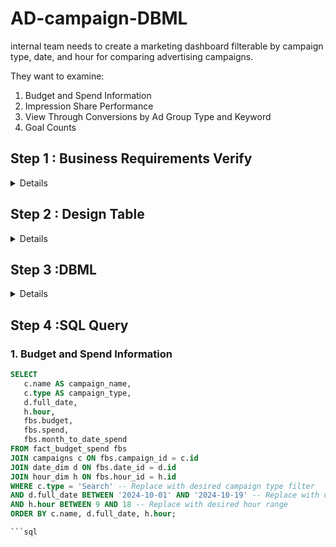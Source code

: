 # AD-campaign-DBML
internal team needs to create a marketing dashboard filterable by campaign type, date, and hour for comparing advertising campaigns.

They want to examine:
1. Budget and Spend Information
2. Impression Share Performance
3. View Through Conversions by Ad Group Type and Keyword
4. Goal Counts

## Step 1 : Business Requirements Verify 
 <details>
  
 (1) The team needs to compare advertising campaigns.   -> List campaigns type down   
 (2) They want to filter data by campaign type, date, and hour. -> time duration filter not only 'Date', but also 'Hour'     
 (3) Budget and Spend Information ->  Budget allocated to which campaign, actual spending number & currency type    
 (4) Impression Share Performance->  Impression share, absolute top impression share, impressions received, and eligible impressions.   
 (5) View Through Conversions: Breakdown by ad group and keyword.   
 (6) Goal Counts: Number of goals completed.     
 
### Key Filters for Analysis:

#### (1) Campaign Type: 
Different types of campaigns （high level strategy) 
#### (2) Date: 
Specific dates or date ranges.
#### (3) Hour: 
Breakdown by time of day (e.g., hour granularity).
#### (4) AD Group Detail 
types about AD groups(e.g., Search, Display, Video)
#### (5) Goal Counts: 
Number of goals completed.
</details>

## Step 2 : Design Table
 <details>
  
Based on the input above, tables design idea  will be 
### Fact1 : Fact tables about Budget & Spend of which compaign 
budget, spend , currency , campaign ID, time (foreign key to Dat tables & hour table)   
### Fact2 : Impression Share Performance of which compaign 
ID(foreign key connecting to campaign & date & hour tables), Impression share, Absolute top impression share, Impressions received, Eligible impressions    
### Fact3 : View Through Conversions of which compaign ,keywords    
ID(foreign key connecting to campaign & date & hour tables) View through conversions, tracked by ad group and keyword.  
### Fact4 : Goal Counts of which compaign 
ID(foreign key connecting to campaign & date & hour tables) , counts   

Description tables (dimension Tables) will be 
### Dim1 : Campaigns 
ID, Campaign name, Campaign type (e.g., Search, Display, Social Media), Campaign status (active, paused, etc.)Start and end dates
### Dim2: Ad group name
ID, Campaign ID (foreign key linking to Campaigns)  AD group name, Ad group status  

### Dim3: Keywords  
ID, Key word description, Keyword status, Ad group ID   
### Dim4: Date:
ID,Full date ,Year, Quarter ,Month ,Week   
#### Dim5: Hour:  
ID , Hour (0–23)  
</details>


## Step 3 :DBML 
<details>   
 
 ```sql

Table campaigns_dim {
    id int [primary key] 
    name varchar
    type varchar 
    status varchar
    start_date date
    end_date date
}

Table ad_groups_dim {
    id int [primary key]
    campaign_id int [ref: > campaigns_dim.id]
    name varchar
    status varchar
}

Table keywords_dim {
    id int [primary key]
    ad_group_id int [ref: > ad_groups_dim.id]
    keyword varchar
    keyword_status varchar
}

Table date_dim {
    id int [primary key]
    full_date date
    year int
    quarter int
    month int
    week int
}

Table hour_dim {
    id int [primary key]
    hour int 
}

Table fact_budget_spend {
    campaign_id int [ref: > campaigns_dim.id]
    date_id int [ref: > date_dim.id]
    hour_id int [ref: > hour_dim.id]
    budget decimal
    spend decimal
    currency varchar
}

Table fact_impression_share {
    campaign_id int [ref: > campaigns_dim.id]
    ad_group_id int [ref: > ad_groups_dim.id]
    date_id int [ref: > date_dim.id]
    hour_id int [ref: > hour_dim.id]
    impression_share decimal
    absolute_top_impression_share decimal
    impressions_received int
    eligible_impressions int
}

Table fact_view_through_conversions {
    campaign_id int [ref: > campaigns_dim.id]
    ad_group_id int [ref: > ad_groups_dim.id]
    keyword_id int [ref: > keywords_dim.id]
    date_id int [ref: > date_dim.id]
    hour_id int [ref: > hour_dim.id]
    view_through_conversions int
}

Table fact_goal_counts {
    campaign_id int [ref: > campaigns_dim.id]
    date_id int [ref: > date_dim.id]
    hour_id int [ref: > hour_dim.id]
    goals_count int
}

 ```

</details>

## Step 4 :SQL Query

 
### 1. Budget and Spend Information
 
 ```sql
SELECT 
    c.name AS campaign_name,
    c.type AS campaign_type,
    d.full_date,
    h.hour,
    fbs.budget,
    fbs.spend,
    fbs.month_to_date_spend
FROM fact_budget_spend fbs
JOIN campaigns c ON fbs.campaign_id = c.id
JOIN date_dim d ON fbs.date_id = d.id
JOIN hour_dim h ON fbs.hour_id = h.id
WHERE c.type = 'Search' -- Replace with desired campaign type filter
AND d.full_date BETWEEN '2024-10-01' AND '2024-10-19' -- Replace with desired date range
AND h.hour BETWEEN 9 AND 18 -- Replace with desired hour range
ORDER BY c.name, d.full_date, h.hour;

 ```sql



